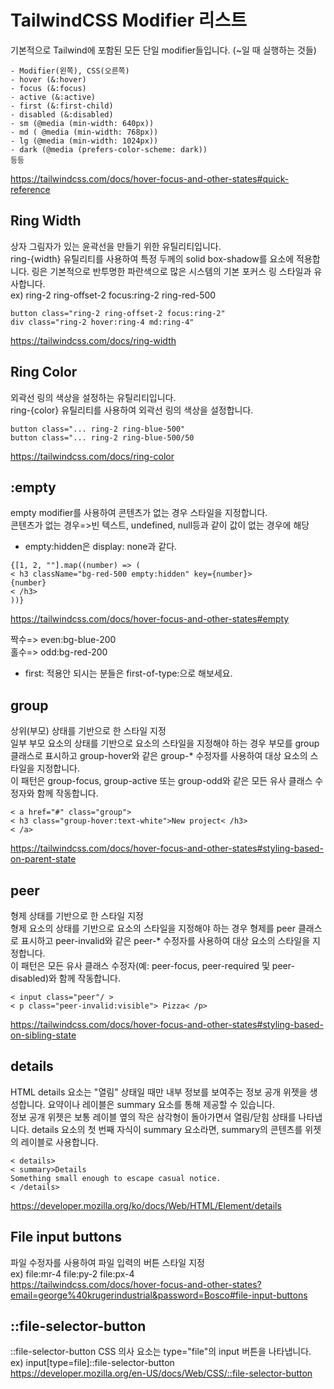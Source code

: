 # TailwindCSS Modifier 리스트

기본적으로 Tailwind에 포함된 모든 단일 modifier들입니다.
(~일 때 실행하는 것들)
```
- Modifier(왼쪽), CSS(오른쪽)
- hover (&:hover)
- focus (&:focus)
- active (&:active)
- first (&:first-child)
- disabled (&:disabled)
- sm (@media (min-width: 640px))
- md ( @media (min-width: 768px))
- lg (@media (min-width: 1024px))
- dark (@media (prefers-color-scheme: dark))
등등
```
https://tailwindcss.com/docs/hover-focus-and-other-states#quick-reference

## Ring Width
상자 그림자가 있는 윤곽선을 만들기 위한 유틸리티입니다.    
ring-{width} 유틸리티를 사용하여 특정 두께의 solid box-shadow를 요소에 적용합니다. 링은 기본적으로 반투명한 파란색으로 많은 시스템의 기본 포커스 링 스타일과 유사합니다.    
ex) ring-2 ring-offset-2 focus:ring-2 ring-red-500
```
button class="ring-2 ring-offset-2 focus:ring-2"
div class="ring-2 hover:ring-4 md:ring-4"
```
https://tailwindcss.com/docs/ring-width

## Ring Color
외곽선 링의 색상을 설정하는 유틸리티입니다.    
ring-{color} 유틸리티를 사용하여 외곽선 링의 색상을 설정합니다.    
```
button class="... ring-2 ring-blue-500"
button class="... ring-2 ring-blue-500/50
```
https://tailwindcss.com/docs/ring-color

## :empty

empty modifier를 사용하여 콘텐츠가 없는 경우 스타일을 지정합니다.    
콘텐츠가 없는 경우=>빈 텍스트, undefined, null등과 같이 값이 없는 경우에 해당    
+ empty:hidden은 display: none과 같다.   
```
{[1, 2, ""].map((number) => (
< h3 className="bg-red-500 empty:hidden" key={number}>
{number}
< /h3>
))}
```
https://tailwindcss.com/docs/hover-focus-and-other-states#empty

짝수=> even:bg-blue-200   
홀수=> odd:bg-red-200   

+ first: 적용안 되시는 분들은 first-of-type:으로 해보세요.

## group
상위(부모) 상태를 기반으로 한 스타일 지정    
일부 부모 요소의 상태를 기반으로 요소의 스타일을 지정해야 하는 경우 부모를 group 클래스로 표시하고 group-hover와 같은 group-* 수정자를 사용하여 대상 요소의 스타일을 지정합니다.    
이 패턴은 group-focus, group-active 또는 group-odd와 같은 모든 유사 클래스 수정자와 함께 작동합니다.   
``` 
< a href="#" class="group">
< h3 class="group-hover:text-white">New project< /h3>
< /a>
```
https://tailwindcss.com/docs/hover-focus-and-other-states#styling-based-on-parent-state

## peer
형제 상태를 기반으로 한 스타일 지정    
형제 요소의 상태를 기반으로 요소의 스타일을 지정해야 하는 경우 형제를 peer 클래스로 표시하고 peer-invalid와 같은 peer-* 수정자를 사용하여 대상 요소의 스타일을 지정합니다.   
이 패턴은 모든 유사 클래스 수정자(예: peer-focus, peer-required 및 peer-disabled)와 함께 작동합니다.   
```
< input class="peer"/ >   
< p class="peer-invalid:visible"> Pizza< /p>   
```
https://tailwindcss.com/docs/hover-focus-and-other-states#styling-based-on-sibling-state

## details
HTML details 요소는 "열림" 상태일 때만 내부 정보를 보여주는 정보 공개 위젯을 생성합니다. 요약이나 레이블은 summary 요소를 통해 제공할 수 있습니다.   
정보 공개 위젯은 보통 레이블 옆의 작은 삼각형이 돌아가면서 열림/닫힘 상태를 나타냅니다. details 요소의 첫 번째 자식이 summary 요소라면, summary의 콘텐츠를 위젯의 레이블로 사용합니다.
```
< details>
< summary>Details
Something small enough to escape casual notice.
< /details>
```
https://developer.mozilla.org/ko/docs/Web/HTML/Element/details

## File input buttons
파일 수정자를 사용하여 파일 입력의 버튼 스타일 지정   
ex) file:mr-4 file:py-2 file:px-4   
https://tailwindcss.com/docs/hover-focus-and-other-states?email=george%40krugerindustrial&password=Bosco#file-input-buttons   

## ::file-selector-button
::file-selector-button CSS 의사 요소는 type="file"의 input 버튼을 나타냅니다.   
ex) input[type=file]::file-selector-button   
https://developer.mozilla.org/en-US/docs/Web/CSS/::file-selector-button
